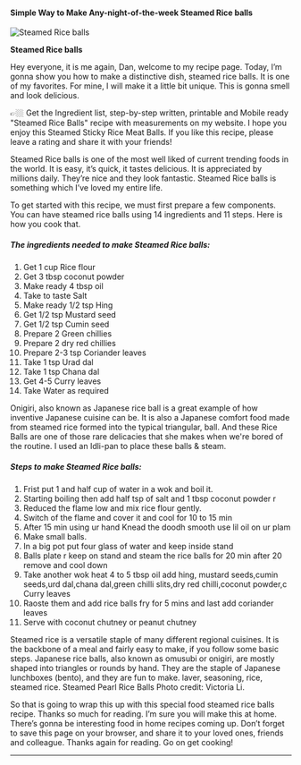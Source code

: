             

#### Simple Way to Make Any-night-of-the-week Steamed Rice balls

![Steamed Rice balls](https://img-global.cpcdn.com/recipes/e915d2abbc533308/751x532cq70/steamed-rice-balls-recipe-main-photo.jpg)

**Steamed Rice balls**

Hey everyone, it is me again, Dan, welcome to my recipe page. Today, I’m gonna show you how to make a distinctive dish, steamed rice balls. It is one of my favorites. For mine, I will make it a little bit unique. This is gonna smell and look delicious.

👉🏼 Get the Ingredient list, step-by-step written, printable and Mobile ready "Steamed Rice Balls" recipe with measurements on my website. I hope you enjoy this Steamed Sticky Rice Meat Balls. If you like this recipe, please leave a rating and share it with your friends!

Steamed Rice balls is one of the most well liked of current trending foods in the world. It is easy, it’s quick, it tastes delicious. It is appreciated by millions daily. They’re nice and they look fantastic. Steamed Rice balls is something which I’ve loved my entire life.

To get started with this recipe, we must first prepare a few components. You can have steamed rice balls using 14 ingredients and 11 steps. Here is how you cook that.

##### The ingredients needed to make Steamed Rice balls:

1.  Get 1 cup Rice flour
2.  Get 3 tbsp coconut powder
3.  Make ready 4 tbsp oil
4.  Take to taste Salt
5.  Make ready 1/2 tsp Hing
6.  Get 1/2 tsp Mustard seed
7.  Get 1/2 tsp Cumin seed
8.  Prepare 2 Green chillies
9.  Prepare 2 dry red chillies
10.  Prepare 2-3 tsp Coriander leaves
11.  Take 1 tsp Urad dal
12.  Take 1 tsp Chana dal
13.  Get 4-5 Curry leaves
14.  Take Water as required

Onigiri, also known as Japanese rice ball is a great example of how inventive Japanese cuisine can be. It is also a Japanese comfort food made from steamed rice formed into the typical triangular, ball. And these Rice Balls are one of those rare delicacies that she makes when we're bored of the routine. I used an Idli-pan to place these balls & steam.

##### Steps to make Steamed Rice balls:

1.  Frist put 1 and half cup of water in a wok and boil it.
2.  Starting boiling then add half tsp of salt and 1 tbsp coconut powder r
3.  Reduced the flame low and mix rice flour gently.
4.  Switch of the flame and cover it and cool for 10 to 15 min
5.  After 15 min using ur hand Knead the doodh smooth use lil oil on ur plam
6.  Make small balls.
7.  In a big pot put four glass of water and keep inside stand
8.  Balls plate r keep on stand and steam the rice balls for 20 min after 20 remove and cool down
9.  Take another wok heat 4 to 5 tbsp oil add hing, mustard seeds,cumin seeds,urd dal,chana dal,green chilli slits,dry red chilli,coconut powder,c Curry leaves
10.  Raoste them and add rice balls fry for 5 mins and last add coriander leaves
11.  Serve with coconut chutney or peanut chutney

Steamed rice is a versatile staple of many different regional cuisines. It is the backbone of a meal and fairly easy to make, if you follow some basic steps. Japanese rice balls, also known as omusubi or onigiri, are mostly shaped into triangles or rounds by hand. They are the staple of Japanese lunchboxes (bento), and they are fun to make. laver, seasoning, rice, steamed rice. Steamed Pearl Rice Balls Photo credit: Victoria Li.

So that is going to wrap this up with this special food steamed rice balls recipe. Thanks so much for reading. I’m sure you will make this at home. There’s gonna be interesting food in home recipes coming up. Don’t forget to save this page on your browser, and share it to your loved ones, friends and colleague. Thanks again for reading. Go on get cooking!

* * *